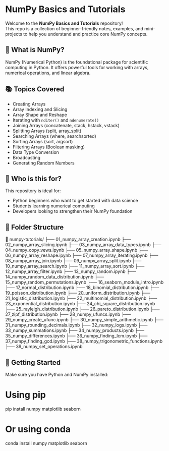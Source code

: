# NumPy Basics and Tutorials

Welcome to the **NumPy Basics and Tutorials** repository!  
This repo is a collection of beginner-friendly notes, examples, and mini-projects to help you understand and practice core NumPy concepts.

## 📌 What is NumPy?

NumPy (Numerical Python) is the foundational package for scientific computing in Python. It offers powerful tools for working with arrays, numerical operations, and linear algebra.

## 📚 Topics Covered

- Creating Arrays
- Array Indexing and Slicing
- Array Shape and Reshape
- Iterating with `nditer()` and `ndenumerate()`
- Joining Arrays (concatenate, stack, hstack, vstack)
- Splitting Arrays (split, array_split)
- Searching Arrays (where, searchsorted)
- Sorting Arrays (sort, argsort)
- Filtering Arrays (Boolean masking)
- Data Type Conversion
- Broadcasting
- Generating Random Numbers

## 🧠 Who is this for?

This repository is ideal for:
- Python beginners who want to get started with data science
- Students learning numerical computing
- Developers looking to strengthen their NumPy foundation

## 📁 Folder Structure
📂 numpy-tutorials/
├── 01_numpy_array_creation.ipynb
├── 02_numpy_array_slicing.ipynb
├── 03_numpy_array_data_types.ipynb
├── 04_numpy_copy_vews.ipynb
├── 05_numpy_array_shape.ipynb
├── 06_numpy_array_reshape.ipynb
├── 07_numpy_array_iterating.ipynb
├── 08_numpy_array_join.ipynb
├── 09_numpy_array_split.ipynb
├── 10_numpy_array_search.ipynb
├── 11_numpy_array_sort.ipynb
├── 12_numpy_array_filter.ipynb
├── 13_numpy_random.ipynb
├── 14_numpy_random_data_distribution.ipynb
├── 15_numpy_random_permutations.ipynb
├── 16_seaborn_module_intro.ipynb
├── 17_normal_distribution.ipynb
├── 18_binomial_distribution.ipynb
├── 19_poisson_distribution.ipynb
├── 20_uniform_distribution.ipynb
├── 21_logistic_distribution.ipynb
├── 22_multinomial_distribution.ipynb
├── 23_exponential_distribution.ipynb
├── 24_chi_square_distribution.ipynb
├── 25_rayleigh_distribution.ipynb
├── 26_pareto_distribution.ipynb
├── 27_zipf_distribution.ipynb
├── 28_numpy_ufuncs.ipynb
├── 29_numpy_create_ufunc.ipynb
├── 30_numpy_simple_arithmetic.ipynb
├── 31_numpy_rounding_decimals.ipynb
├── 32_numpy_logs.ipynb
├── 33_numpy_summations.ipynb
├── 34_numpy_products.ipynb
├── 35_numpy_differences.ipynb
├── 36_numpy_finding_lcm.ipynb
├── 37_numpy_finding_gcd.ipynb
├── 38_numpy_trigonometric_functions.ipynb
├── 39_numpy_set_operations.ipynb









## 🚀 Getting Started

Make sure you have Python and NumPy installed:

# Using pip
pip install numpy matplotlib seaborn

# Or using conda
conda install numpy matplotlib seaborn
